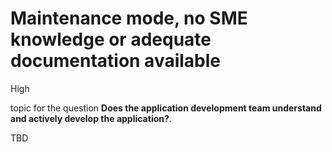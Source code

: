 # Maintenance mode, no SME knowledge or adequate documentation available

<div class="risk-rounded-box high">High</div>

topic for the question **Does the application development team understand and actively develop the application?**.

TBD
